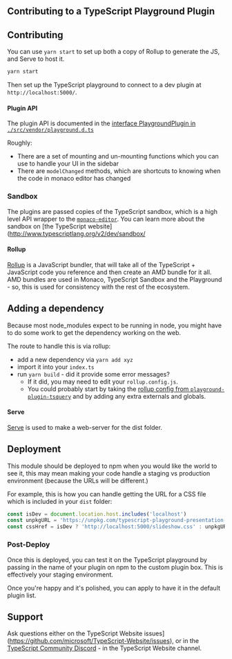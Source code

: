 ## Contributing to a TypeScript Playground Plugin

## Contributing

You can use `yarn start` to set up both a copy of Rollup to generate the JS, and Serve to host it.

```sh
yarn start
```

Then set up the TypeScript playground to connect to a dev plugin at `http://localhost:5000/`.

#### Plugin API

The plugin API is documented in the [interface PlaygroundPlugin in `./src/vendor/playground.d.ts`](src/vendor/playground.d.ts)

Roughly:

- There are a set of mounting and un-mounting functions which you can use to handle your UI in the sidebar
- There are `modelChanged` methods, which are shortcuts to knowing when the code in monaco editor has changed

### Sandbox

The plugins are passed copies of the TypeScript sandbox, which is a high level API wrapper to the [`monaco-editor`](https://microsoft.github.io/monaco-editor/). You can learn more about the sandbox on [the TypeScript website](http://www.typescriptlang.org/v2/dev/sandbox/

#### Rollup

[Rollup](https://rollupjs.org) is a JavaScript bundler, that will take all of the TypeScript + JavaScript code you reference and then create an AMD bundle for it all. AMD bundles are used in Monaco, TypeScript Sandbox and the Playground - so, this is used for consistency with the rest of the ecosystem.

## Adding a dependency

Because most node_modules expect to be running in node, you might have to do some work to get the dependency working on the web.

The route to handle this is via rollup:

- add a new dependency via `yarn add xyz`
- import it into your `index.ts`
- run `yarn build` - did it provide some error messages?
  - If it did, you may need to edit your `rollup.config.js`.
  - You could probably start by taking the [rollup config from `playground-plugin-tsquery`](https://github.com/orta/playground-plugin-tsquery/blob/master/rollup.config.js) and by adding any extra externals and globals.

#### Serve

[Serve](https://github.com/zeit/serve) is used to make a web-server for the dist folder.

## Deployment

This module should be deployed to npm when you would like the world to see it, this may mean making your code handle a staging vs production environment (because the URLs will be different.)

For example, this is how you can handle getting the URL for a CSS file which is included in your `dist` folder:

```ts
const isDev = document.location.host.includes('localhost')
const unpkgURL = 'https://unpkg.com/typescript-playground-presentation-mode@latest/dist/slideshow.css'
const cssHref = isDev ? 'http://localhost:5000/slideshow.css' : unpkgURL
```

### Post-Deploy

Once this is deployed, you can test it on the TypeScript playground by passing in the name of your plugin on npm to the custom plugin box. This is effectively your staging environment.

Once you're happy and it's polished, you can apply to have it in the default plugin list.

## Support

Ask questions either on the TypeScript Website issues](https://github.com/microsoft/TypeScript-Website/issues), or in the [TypeScript Community Discord](https://discord.gg/typescript) - in the TypeScript Website channel.

